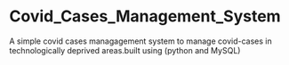 # Covid_Cases_Management_System
A simple covid cases managagement system to manage covid-cases in technologically deprived areas.built using (python and MySQL) 
